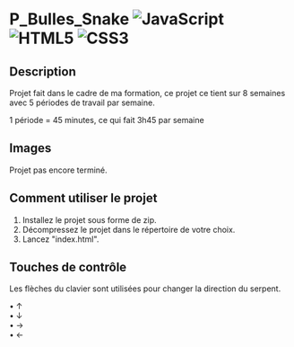 # P_Bulles_Snake ![JavaScript](https://img.shields.io/badge/javascript-%23323330.svg?style=for-the-badge&logo=javascript&logoColor=%23F7DF1E) ![HTML5](https://img.shields.io/badge/html5-%23E34F26.svg?style=for-the-badge&logo=html5&logoColor=white) ![CSS3](https://img.shields.io/badge/css3-%231572B6.svg?style=for-the-badge&logo=css3&logoColor=white)

## Description 
Projet fait dans le cadre de ma formation, ce projet ce tient sur 8 semaines avec 5 périodes de travail par semaine.

1 période = 45 minutes, ce qui fait 3h45 par semaine

## Images
Projet pas encore terminé.

## Comment utiliser le projet
1) Installez le projet sous forme de zip.
2) Décompressez le projet dans le répertoire de votre choix.
3) Lancez "index.html".

## Touches de contrôle
Les flèches du clavier sont utilisées pour changer la direction du serpent.

  • ↑  
  • ↓  
  • →  
  • ← 
